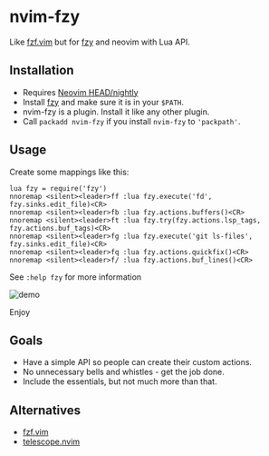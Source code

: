 # nvim-fzy

Like [fzf.vim][1] but for [fzy][2] and neovim with Lua API.


## Installation

- Requires [Neovim HEAD/nightly][3]
- Install [fzy][2] and make sure it is in your `$PATH`.
- nvim-fzy is a plugin. Install it like any other plugin.
- Call `packadd nvim-fzy` if you install `nvim-fzy` to `'packpath'`.


## Usage

Create some mappings like this:

```vimL
lua fzy = require('fzy')
nnoremap <silent><leader>ff :lua fzy.execute('fd', fzy.sinks.edit_file)<CR>
nnoremap <silent><leader>fb :lua fzy.actions.buffers()<CR>
nnoremap <silent><leader>ft :lua fzy.try(fzy.actions.lsp_tags, fzy.actions.buf_tags)<CR>
nnoremap <silent><leader>fg :lua fzy.execute('git ls-files', fzy.sinks.edit_file)<CR>
nnoremap <silent><leader>fq :lua fzy.actions.quickfix()<CR>
nnoremap <silent><leader>f/ :lua fzy.actions.buf_lines()<CR>
```


See `:help fzy` for more information

![demo](demo/demo.gif)

Enjoy


## Goals

- Have a simple API so people can create their custom actions.
- No unnecessary bells and whistles - get the job done.
- Include the essentials, but not much more than that.


## Alternatives

- [fzf.vim][1]
- [telescope.nvim][4]


[1]: https://github.com/junegunn/fzf.vim
[2]: https://github.com/jhawthorn/fzy
[3]: https://github.com/neovim/neovim/releases/tag/nightly
[4]: https://github.com/nvim-lua/telescope.nvim
